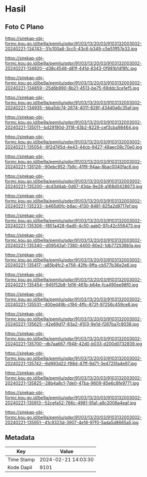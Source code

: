 # Hasil

## Foto C Plano

https://sirekap-obj-formc.kpu.go.id/be9a/pemilu/pdpr/91/03/13/20/03/9103132003002-20240221-134743--31c100a8-3cc5-43c6-b349-c5e51ff57e33.jpg

https://sirekap-obj-formc.kpu.go.id/be9a/pemilu/pdpr/91/03/13/20/03/9103132003002-20240221-134820--d38c4548-d81f-441d-8343-0f981b14f8fc.jpg

https://sirekap-obj-formc.kpu.go.id/be9a/pemilu/pdpr/91/03/13/20/03/9103132003002-20240221-134859--25d6b990-8b21-4513-be75-69ddc3ce1ef5.jpg

https://sirekap-obj-formc.kpu.go.id/be9a/pemilu/pdpr/91/03/13/20/03/9103132003002-20240221-134935--bba5dc74-2674-4011-826f-434d0a6c35af.jpg

https://sirekap-obj-formc.kpu.go.id/be9a/pemilu/pdpr/91/03/13/20/03/9103132003002-20240221-135011--bd29190d-3118-43b2-8229-cef3cba98464.jpg

https://sirekap-obj-formc.kpu.go.id/be9a/pemilu/pdpr/91/03/13/20/03/9103132003002-20240221-135054--6f2d745d-4e43-44cb-9427-48aec08c70e0.jpg

https://sirekap-obj-formc.kpu.go.id/be9a/pemilu/pdpr/91/03/13/20/03/9103132003002-20240221-135126--90ebc952-7b9c-41f9-94aa-8bac0040fac6.jpg

https://sirekap-obj-formc.kpu.go.id/be9a/pemilu/pdpr/91/03/13/20/03/9103132003002-20240221-135200--dcd3d4ab-0d67-43da-9e28-a168d0428673.jpg

https://sirekap-obj-formc.kpu.go.id/be9a/pemilu/pdpr/91/03/13/20/03/9103132003002-20240221-135233--b465d0fc-b8ac-4130-8481-825a2d9717ef.jpg

https://sirekap-obj-formc.kpu.go.id/be9a/pemilu/pdpr/91/03/13/20/03/9103132003002-20240221-135306--f851a428-6ad5-4c50-aab0-97c42c556473.jpg

https://sirekap-obj-formc.kpu.go.id/be9a/pemilu/pdpr/91/03/13/20/03/9103132003002-20240221-135340--d09543a1-7380-4400-80e2-1db772538b1a.jpg

https://sirekap-obj-formc.kpu.go.id/be9a/pemilu/pdpr/91/03/13/20/03/9103132003002-20240221-135417--a85b4fc2-e756-42fb-9ffa-cb577b36e2e6.jpg

https://sirekap-obj-formc.kpu.go.id/be9a/pemilu/pdpr/91/03/13/20/03/9103132003002-20240221-135454--945f52b8-1d16-461b-b64e-fca490ee98f0.jpg

https://sirekap-obj-formc.kpu.go.id/be9a/pemilu/pdpr/91/03/13/20/03/9103132003002-20240221-135531--400ed49b-c194-4ffc-872f-97256c459ce8.jpg

https://sirekap-obj-formc.kpu.go.id/be9a/pemilu/pdpr/91/03/13/20/03/9103132003002-20240221-135625--42e69d17-83a2-4103-9e1d-f267ba7c9038.jpg

https://sirekap-obj-formc.kpu.go.id/be9a/pemilu/pdpr/91/03/13/20/03/9103132003002-20240221-135700--db7aa667-f948-42d0-b033-d200d0732839.jpg

https://sirekap-obj-formc.kpu.go.id/be9a/pemilu/pdpr/91/03/13/20/03/9103132003002-20240221-135742--6d993d22-f98d-47ff-9d71-3e4725fa4e97.jpg

https://sirekap-obj-formc.kpu.go.id/be9a/pemilu/pdpr/91/03/13/20/03/9103132003002-20240221-135825--28b4a8c1-7de0-47ba-9609-85e6c8fe9771.jpg

https://sirekap-obj-formc.kpu.go.id/be9a/pemilu/pdpr/91/03/13/20/03/9103132003002-20240221-135913--52cefa52-766c-4981-91a1-a9c2008a4eaf.jpg

https://sirekap-obj-formc.kpu.go.id/be9a/pemilu/pdpr/91/03/13/20/03/9103132003002-20240221-135951--41c9323d-3907-4e18-97f0-5ada5d8665a5.jpg


## Metadata

| Key        | Value               |
| ---------- | ------------------- |
| Time Stamp | 2024-02-21 14:03:30 |
| Kode Dapil | 9101                |



